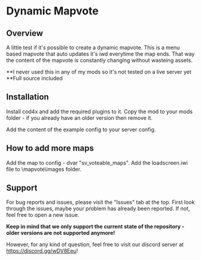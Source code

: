 # Dynamic Mapvote

## Overview

A little test if it's possible to create a dynamic mapvote.
This is a menu based mapvote that auto updates it's iwd everytime the map ends.
That way the content of the mapvote is constantly changing without wasteing assets.

**I never used this in any of my mods so it's not tested on a live server yet
**Full source included

## Installation

Install cod4x and add the required plugins to it.
Copy the mod to your mods folder - if you already have an older version then remove it.

Add the content of the example config to your server config.

## How to add more maps

Add the map to config - dvar "sv_voteable_maps".
Add the loadscreen.iwi file to \mapvote\images folder.

## Support
For bug reports and issues, please visit the "Issues" tab at the top.
First look through the issues, maybe your problem has already been reported.
If not, feel free to open a new issue.

**Keep in mind that we only support the current state of the repository - older versions are not supported anymore!**

However, for any kind of question, feel free to visit our discord server at https://discord.gg/wDV8Eeu!

